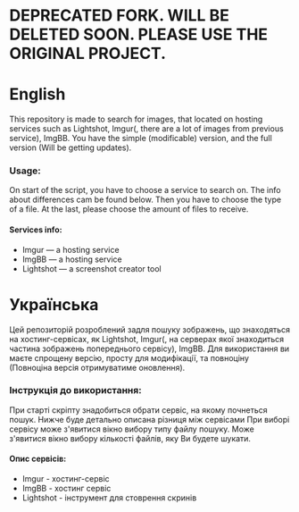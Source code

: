 # DEPRECATED FORK. WILL BE DELETED SOON. PLEASE USE THE ORIGINAL PROJECT.

# English
This repository is made to search for images, that located on hosting services such as Lightshot, Imgur(, there are a lot of images from previous service), ImgBB.
You have the simple (modificable) version, and the full version (Will be getting updates).
### Usage:
On start of the script, you have to choose a service to search on. The info about differences cam be found below. Then you have to choose the type of a file. At the last, please choose the amount of files to receive.
#### Services info:
- Imgur — a hosting service
- ImgBB — a hosting service
- Lightshot — a screenshot creator tool

# Українська
Цей репозиторій розроблений задля пошуку зображень, що знаходяться на хостинг-сервісах, як Lightshot, Imgur(, на серверах якої знаходиться частина зображень попереднього сервісу), ImgBB.
Для використання ви маєте спрощену версію, просту для модифікації, та повноціну (Повноціна версія отримуватиме оновлення).
### Інструкція до використання:
При старті скріпту знадобиться обрати сервіс, на якому почнеться пошук. Нижче буде детально описана різниця між сервісами
При виборі сервісу може з'явитися вікно вибору типу файлу пошуку.
Може з'явитися вікно вибору кількості файлів, яку Ви будете шукати.
#### Опис сервісів:
- Imgur - хостинг-сервіс
- ImgBB - хостинг сервіс
- Lightshot - інструмент для стоврення скринів
